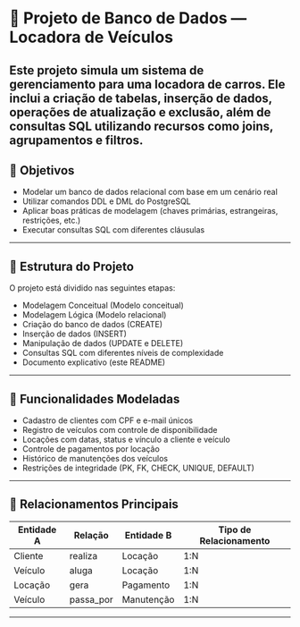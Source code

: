 # 🚗 Projeto de Banco de Dados — Locadora de Veículos

Este projeto simula um sistema de gerenciamento para uma locadora de carros. Ele inclui a criação de tabelas, inserção de dados, operações de atualização e exclusão, além de consultas SQL utilizando recursos como joins, agrupamentos e filtros.
---

## 📌 Objetivos

- Modelar um banco de dados relacional com base em um cenário real
- Utilizar comandos DDL e DML do PostgreSQL
- Aplicar boas práticas de modelagem (chaves primárias, estrangeiras, restrições, etc.)
- Executar consultas SQL com diferentes cláusulas
---

## 📂 Estrutura do Projeto

O projeto está dividido nas seguintes etapas:

- Modelagem Conceitual (Modelo conceitual)
- Modelagem Lógica (Modelo relacional)
- Criação do banco de dados (CREATE)
- Inserção de dados (INSERT)
- Manipulação de dados (UPDATE e DELETE)
- Consultas SQL com diferentes níveis de complexidade
- Documento explicativo (este README)
---

## 📌 Funcionalidades Modeladas

- Cadastro de clientes com CPF e e-mail únicos
- Registro de veículos com controle de disponibilidade
- Locações com datas, status e vínculo a cliente e veículo
- Controle de pagamentos por locação
- Histórico de manutenções dos veículos
- Restrições de integridade (PK, FK, CHECK, UNIQUE, DEFAULT)
---

## 🔗 Relacionamentos Principais

| Entidade A | Relação        | Entidade B | Tipo de Relacionamento |
|------------|----------------|------------|------------------------|
| Cliente    | realiza        | Locação    | 1:N                      
| Veículo    | aluga          | Locação    | 1:N                      
| Locação    | gera           | Pagamento  | 1:N                      
| Veículo    | passa_por      | Manutenção | 1:N                      
---